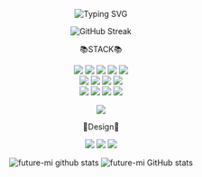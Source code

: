 <div align=center>

![Typing SVG](https://readme-typing-svg.herokuapp.com?font=Segoe+Print&color=%23F79E1F&center=%EA%B1%B0%EC%A7%93%EC%9D%98&vCenter=%EA%B1%B0%EC%A7%93%EC%9D%98&multiline=true&lines=%F0%9F%92%96I+want+with+you+in+my+future%F0%9F%92%96)


![GitHub Streak](https://github-readme-streak-stats.herokuapp.com/?user=DenverCoder1&theme=flag-india)

<p align="center">
📚STACK📚 
 <p align="center">
 <img src="https://img.shields.io/badge/Java-007396.svg?logo=java&logoColor=white">
 <img src="https://img.shields.io/badge/Python-14354C.svg?logo=python&logoColor=white">
 <img src="https://img.shields.io/badge/Oracle-F00000.svg?logo=oracle&logoColor=white">
 <img src="https://img.shields.io/badge/Spring-6DB33F?style=flate&logo=Spring&logoColor=white">
 <img src="https://img.shields.io/badge/Spring Boot-6DB33F?style=flate&logo=Spring Boot&logoColor=white"><br>
 <img src="https://img.shields.io/badge/JavaScript-F7DF1E.svg?logo=javascript&logoColor=black">
 <img src="https://img.shields.io/badge/Vue.js-4FC08D?style=flate&logo=Vue.js&logoColor=white">
 <img src="https://img.shields.io/badge/React-61DAFB.svg?logo=React&logoColor=white">
 <img src="https://img.shields.io/badge/jQuery-0769AD.svg?logo=jQuery&logoColor=white"><br> 
 <img src="https://img.shields.io/badge/HTML-E34F26.svg?logo=html5&logoColor=white">
 <img src="https://img.shields.io/badge/CSS-1572B6.svg?logo=css3&logoColor=white"> 
 <img src="https://img.shields.io/badge/Eclipse IDE-2C2255?style=flate&logo=Eclipse IDE&logoColor=white">
 <img src="https://img.shields.io/badge/Amazon AWS-232F3E?style=flate&logo=Amazon AWS&logoColor=white">

 <p align="center">
   <img src="https://img.shields.io/badge/Notion-000000.svg?logo=Notion&logoColor=white"> 
  
🎨Design🎨
<p align="center">
  <img src="https://img.shields.io/badge/Adobe Photoshop-31A8FF?style=flat&logo=Adobe Photoshop&logoColor=white"/></a>
  <img src="https://img.shields.io/badge/Adobe Premiere Pro-9999FF?style=flat&logo=Adobe Premiere Pro&logoColor=white"/></a>
  <img src="https://img.shields.io/badge/Adobe After Effects-9999FF?style=flat&logo=Adobe After Effects&logoColor=white"/></a>
 
![future-mi github stats](https://github-readme-stats.vercel.app/api/top-langs/?username=future-mi&show_icons=true&hide_border=true&title_color=004386&icon_color=004386&layout=compact)
![future-mi GitHub stats](https://github-readme-stats.vercel.app/api?username=future-m&theme=flag-india&show_icons=true)

</div>
